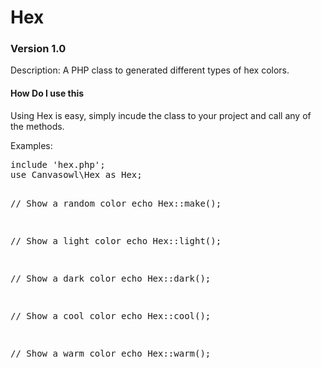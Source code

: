 <h1>Hex</h1>
<h3>Version 1.0</h3>

Description: A PHP class to generated different types of hex colors.

<h4>How Do I use this</h4>
<p>Using Hex is easy, simply incude the class to your project and call any of the methods.</p>
<p>Examples:</p>

<p><pre>
include 'hex.php';
use Canvasowl\Hex as Hex;

// Show a random color
echo Hex::make();

// Show a light color
echo Hex::light();

// Show a dark color
echo Hex::dark();

// Show a cool color
echo Hex::cool();

// Show a warm color
echo Hex::warm();
</pre></p>
